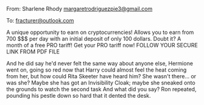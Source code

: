 From: Sharlene Rhody <margaretrodriguezpie3@gmail.com>

To: fracturer@outlook.com

A unique opportunity to earn on cryptocurrencies!
Allows you to earn from 700 $$$ per day with an initial deposit of only 100 dollars. Doubt it? 
A month of a free PRO tariff!
Get your PRO tariff now!
FOLLOW YOUR SECURE LINK FROM PDF FILE
   
And he did say he'd never felt the same way about anyone else, Hermione went on, going so red now that Harry could almost feel the heat coming from her, but how could Rita Skeeter have heard him? She wasn't there... or was she? Maybe she has got an Invisibility Cloak; maybe she sneaked onto the grounds to watch the second task And what did you say? Ron repeated, pounding his pestle down so hard that it dented the desk.
